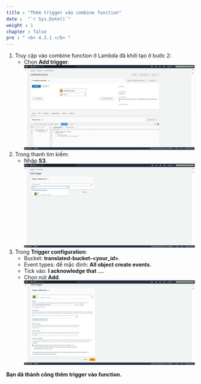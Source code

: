 ```yaml
---
title : "Thêm trigger vào combine function"
date :  "`r Sys.Date()`" 
weight : 1
chapter : false
pre : " <b> 4.3.1 </b> "
---
```


1. Truy cập vào combine function ở Lambda đã khởi tạo ở bước 2:
    + Chọn **Add trigger**.
![combinefunc](/images/4.s3/001-combine.png)
2. Trong thanh tìm kiếm:
    + Nhập **S3**.
![combinefunc](/images/4.s3/002-combine.png)
3. Trong **Trigger configuration**:
    + Bucket: **translated-bucket-<your_id>**.
    + Event types: để mặc định: **All object create events**.
    + Tick vào: **I acknowledge that ...**.
    + Chọn nút **Add**.
![combinefunc](/images/4.s3/003-combine.png)

**Bạn đã thành công thêm trigger vào function.**
